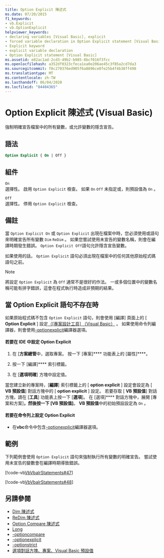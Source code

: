 ```yaml
---
title: Option Explicit 陳述式
ms.date: 07/20/2015
f1_keywords:
- vb.Explicit
- vb.OptionExplicit
helpviewer_keywords:
- declaring variables [Visual Basic], explicit
- forced variable declaration in Option Explicit statement [Visual Basic]
- Explicit keyword
- explicit variable declaration
- Option Explicit statement [Visual Basic]
ms.assetid: e82ac1ad-2cd3-49b2-b985-8bcf016f3fcc
ms.openlocfilehash: a352df0323cfeca1ea0e206ae45c3f85a2cd7da3
ms.sourcegitcommit: f8c270376ed905f6a8896ce0fe25b4f4b38ff498
ms.translationtype: MT
ms.contentlocale: zh-TW
ms.lasthandoff: 06/04/2020
ms.locfileid: "84404365"
---
```

# <a name="option-explicit-statement-visual-basic"></a>Option Explicit 陳述式 (Visual Basic)
強制明確宣告檔案中的所有變數，或允許變數的隱含宣告。  
  
## <a name="syntax"></a>語法  
  
```vb  
Option Explicit { On | Off }  
```  
  
## <a name="parts"></a>組件  
 `On`  
 選擇性。 啟用 `Option Explicit` 檢查。 如果 `On` `Off` 未指定或，則預設值為 `On` 。  
  
 `Off`  
 選擇性。 停用 `Option Explicit` 檢查。  
  
## <a name="remarks"></a>備註  
 當 `Option Explicit On` 或 `Option Explicit` 出現在檔案中時，您必須使用或語句來明確宣告所有變數 `Dim` `ReDim` 。 如果您嘗試使用未宣告的變數名稱，則會在編譯時期發生錯誤。 `Option Explicit Off`語句允許隱含宣告變數。  
  
 如果使用的話， `Option Explicit` 語句必須出現在檔案中的任何其他原始程式碼語句之前。  
  
> [!NOTE]
> 將設定 `Option Explicit` 為 `Off` 通常不是很好的作法。 一或多個位置中的變數名稱可能有拼字錯誤，這會在程式執行時造成非預期的結果。  
  
## <a name="when-an-option-explicit-statement-is-not-present"></a>當 Option Explicit 語句不存在時  
 如果原始程式碼不包含 `Option Explicit` 語句，則會使用 [編譯] 頁面上的 [ **Option Explicit** ] 設定[（[專案設計工具] （Visual Basic）](/visualstudio/ide/reference/compile-page-project-designer-visual-basic) 。 如果使用命令列編譯器，則會使用[-optionexplicit](../../reference/command-line-compiler/optionexplicit.md)編譯器選項。  
  
#### <a name="to-set-option-explicit-in-the-ide"></a>若要在 IDE 中設定 Option Explicit  
  
1. 在 [**方案總管**中，選取專案。 按一下 [專案]**** 功能表上的 [屬性]****。  
  
2. 按一下 [編譯]**** 索引標籤。  
  
3. 在 [**選項明確**] 方塊中設定值。  
  
 當您建立新的專案時，[**編譯**] 索引標籤上的 [ **option explicit** ] 設定會設定為 [ **VB 預設值**] 對話方塊中的 [ **option explicit** ] 設定。 若要存取 [ **VB 預設值**] 對話方塊，請在 [**工具**] 功能表上按一下 [**選項**]。 在 [選項]**** 對話方塊中，展開 [專案和方案]****，然後按一下 [VB 預設值]****。 **VB 預設值**中的初始預設設定為 `On` 。  
  
#### <a name="to-set-option-explicit-on-the-command-line"></a>若要在命令列上設定 Option Explicit  
  
- 在**vbc**命令中包含[-optionexplicit](../../reference/command-line-compiler/optionexplicit.md)編譯器選項。  
  
## <a name="example"></a>範例  
 下列範例會使用 `Option Explicit` 語句來強制執行所有變數的明確宣告。 嘗試使用未宣告的變數會在編譯時期導致錯誤。  
  
 [!code-vb[VbVbalrStatements#47](~/samples/snippets/visualbasic/VS_Snippets_VBCSharp/VbVbalrStatements/VB/Class1.vb#47)]  
  
 [!code-vb[VbVbalrStatements#48](~/samples/snippets/visualbasic/VS_Snippets_VBCSharp/VbVbalrStatements/VB/Class2.vb#48)]  
  
## <a name="see-also"></a>另請參閱

- [Dim 陳述式](dim-statement.md)
- [ReDim 陳述式](redim-statement.md)
- [Option Compare 陳述式](option-compare-statement.md)
- [Long](option-strict-statement.md)
- [-optioncompare](../../reference/command-line-compiler/optioncompare.md)
- [-optionexplicit](../../reference/command-line-compiler/optionexplicit.md)
- [-optionstrict](../../reference/command-line-compiler/optionstrict.md)
- [選項對話方塊、專案、Visual Basic 預設值](/visualstudio/ide/reference/visual-basic-defaults-projects-options-dialog-box)
